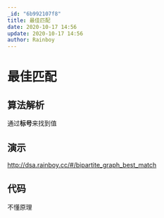 ```yaml
---
_id: "6b992107f8"
title: 最佳匹配
date: 2020-10-17 14:56
update: 2020-10-17 14:56
author: Rainboy
---
```


# 最佳匹配


## 算法解析

通过**标号**来找到值

## 演示

http://dsa.rainboy.cc/#/bipartite_graph_best_match

## 代码

不懂原理
